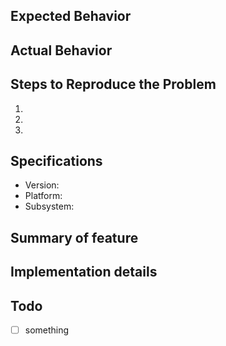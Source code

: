 <!-- Use this if you're filing a bug report -->

## Expected Behavior


## Actual Behavior


## Steps to Reproduce the Problem

1.
1.
1.

## Specifications

- Version:
- Platform:
- Subsystem:

<!-- Use this if you're requesting a new feature -->

## Summary of feature

## Implementation details

## Todo

- [ ] something
